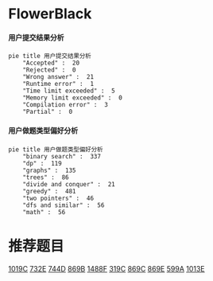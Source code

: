 # FlowerBlack

<!-- tabs:start -->



#### **用户提交结果分析**

```mermaid
pie title 用户提交结果分析
    "Accepted" :  20
    "Rejected" :  0
    "Wrong answer" :  21
    "Runtime error" :  1
    "Time limit exceeded" :  5
    "Memory limit exceeded" :  0
    "Compilation error" :  3
    "Partial" :  0
```

#### **用户做题类型偏好分析**

```mermaid
pie title 用户做题类型偏好分析
    "binary search" :  337
    "dp" :  119
    "graphs" :  135
    "trees" :  86
    "divide and conquer" :  21
    "greedy" :  481
    "two pointers" :  46
    "dfs and similar" :  56
    "math" :  56
```



<!-- tabs:end -->
# 推荐题目
[1019C](https://codeforces.com/contest/1019/problem/C)
[732E](https://codeforces.com/contest/732/problem/E)
[744D](https://codeforces.com/contest/744/problem/D)
[869B](https://codeforces.com/contest/869/problem/B)
[1488F](https://codeforces.com/contest/1488/problem/F)
[319C](https://codeforces.com/contest/319/problem/C)
[869C](https://codeforces.com/contest/869/problem/C)
[869E](https://codeforces.com/contest/869/problem/E)
[599A](https://codeforces.com/contest/599/problem/A)
[1013E](https://codeforces.com/contest/1013/problem/E)

